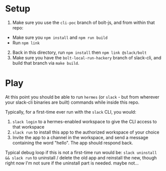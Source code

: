 # Setup

1. Make sure you use the `cli-poc` branch of bolt-js, and from within that repo:
  - Make sure you `npm install` and `npm run build`
  - Run `npm link`
2. Back in this directory, run `npm install` then `npm link @slack/bolt`
3. Make sure you have the `bolt-local-run-hackery` branch of slack-cli, and build that branch via `make build`.

# Play

At this point you should be able to run `hermes` (or `slack` - but from wherever your slack-cli binaries are built) commands while inside this repo.

Typically, for a first-time ever run with the `slack` CLI, you would:

1. `slack login` to a hermes-enabled workspace to give the CLI access to that workspace
2. `slack run` to install this app to the authorized workspace of your choice
3. Invite the app to a channel in the workspace, and send a message containing the word "hello". The app should respond back.

Typical debug loop if this is not a first-time run would be: `slack uninstall && slack run` to uninstall / delete the old app and reinstall the new, though right now I'm not sure if the uninstall part is needed. maybe not...
